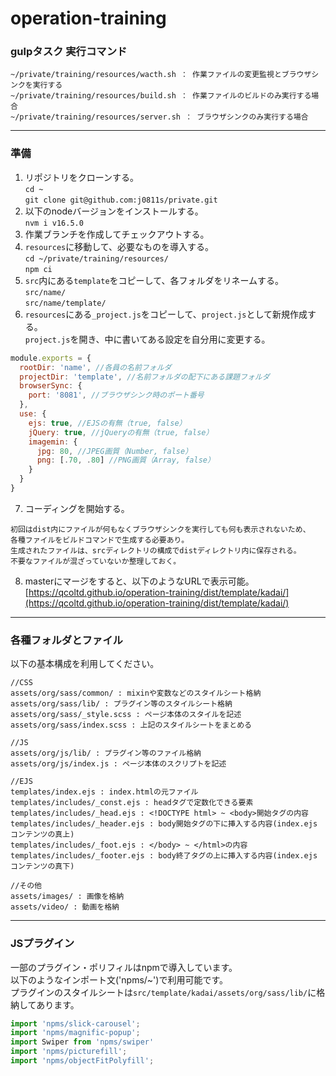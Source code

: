 # operation-training

### gulpタスク 実行コマンド
```
~/private/training/resources/wacth.sh ： 作業ファイルの変更監視とブラウザシンクを実行する
~/private/training/resources/build.sh ： 作業ファイルのビルドのみ実行する場合  
~/private/training/resources/server.sh ： ブラウザシンクのみ実行する場合  
```

----

### 準備
1. リポジトリをクローンする。  
`cd ~`  
`git clone git@github.com:j0811s/private.git`  
2. 以下のnodeバージョンをインストールする。  
`nvm i v16.5.0`  
3. 作業ブランチを作成してチェックアウトする。  
4. `resources`に移動して、必要なものを導入する。  
`cd ~/private/training/resources/`  
`npm ci`  
5. `src`内にある`template`をコピーして、各フォルダをリネームする。  
`src/name/`  
`src/name/template/`
6. `resources`にある`_project.js`をコピーして、`project.js`として新規作成する。  
`project.js`を開き、中に書いてある設定を自分用に変更する。  
```javascript
module.exports = {
  rootDir: 'name', //各員の名前フォルダ
  projectDir: 'template', //名前フォルダの配下にある課題フォルダ
  browserSync: {
    port: '8081', //ブラウザシンク時のポート番号
  },
  use: {
    ejs: true, //EJSの有無（true, false）
    jQuery: true, //jQueryの有無（true, false）
    imagemin: {
      jpg: 80, //JPEG画質（Number, false）
      png: [.70, .80] //PNG画質（Array, false）
    }
  }
}
```
7. コーディングを開始する。  
```
初回はdist内にファイルが何もなくブラウザシンクを実行しても何も表示されないため、  
各種ファイルをビルドコマンドで生成する必要あり。  
生成されたファイルは、srcディレクトリの構成でdistディレクトリ内に保存される。 
不要なファイルが混ざっていないか整理しておく。  
``` 
8. masterにマージをすると、以下のようなURLで表示可能。    
[https://qcoltd.github.io/operation-training/dist/template/kadai/](https://qcoltd.github.io/operation-training/dist/template/kadai/)

----

### 各種フォルダとファイル
以下の基本構成を利用してください。  

```
//CSS
assets/org/sass/common/ : mixinや変数などのスタイルシート格納
assets/org/sass/lib/ : プラグイン等のスタイルシート格納
assets/org/sass/_style.scss : ページ本体のスタイルを記述
assets/org/sass/index.scss : 上記のスタイルシートをまとめる
```

```
//JS
assets/org/js/lib/ : プラグイン等のファイル格納
assets/org/js/index.js : ページ本体のスクリプトを記述
```

```
//EJS
templates/index.ejs : index.htmlの元ファイル
templates/includes/_const.ejs : headタグで定数化できる要素
templates/includes/_head.ejs : <!DOCTYPE html> ~ <body>開始タグの内容
templates/includes/_header.ejs : body開始タグの下に挿入する内容(index.ejs コンテンツの真上)
templates/includes/_foot.ejs : </body> ~ </html>の内容
templates/includes/_footer.ejs : body終了タグの上に挿入する内容(index.ejs コンテンツの真下)
```

```
//その他
assets/images/ : 画像を格納
assets/video/ : 動画を格納
```

----

### JSプラグイン
一部のプラグイン・ポリフィルはnpmで導入しています。  
以下のようなインポート文('npms/~')で利用可能です。  
プラグインのスタイルシートは`src/template/kadai/assets/org/sass/lib/`に格納してあります。
```javascript
import 'npms/slick-carousel';
import 'npms/magnific-popup';
import Swiper from 'npms/swiper'
import 'npms/picturefill';
import 'npms/objectFitPolyfill';
```